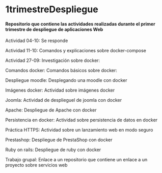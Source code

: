 # 1trimestreDespliegue

#### Repositorio que contiene las actividades realizadas durante el primer trimestre de despliegue de aplicaciones Web

Actividad 04-10:
Se responde

Actividad 11-10: 
Comandos y explicaciones sobre docker-compose

Actividad 27-09:
Investigación sobre docker:

Comandos docker:
Comandos básicos sobre docker:

Despliegue moodle:
Desplegando una moodle con docker

Imágenes docker:
Actividad sobre imágenes docker

Joomla:
Actividad de desplieguel de joomla con docker

Apache:
Despliegue de Apache con docker

Persistencia en docker:
Actividad sobre persistencia de datos en docker

Práctica HTTPS:
Actividad sobre un lanzamiento web en modo seguro

Prestashop:
Despliegue de PrestaShop con docker

Ruby on rails:
Despliegue de ruby con docker

Trabajo grupal:
Enlace a un repositorio que contiene un enlace a un proyecto sobre servicios web
